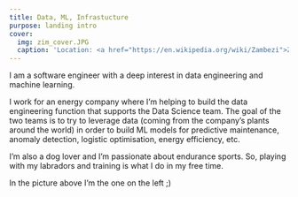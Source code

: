 ```yaml
---
title: Data, ML, Infrastucture
purpose: landing intro
cover:
  img: zim_cover.JPG
  caption: 'Location: <a href="https://en.wikipedia.org/wiki/Zambezi">Zambezi River</a>'
---
```


I am a software engineer with a deep interest in data engineering and machine learning.

I work for an energy company where I’m helping to build the data engineering function that supports the Data Science team. The goal of the two teams is to try to leverage data (coming from the company’s plants around the world) in order to build ML models for predictive maintenance, anomaly detection, logistic optimisation, energy efficiency, etc.

I’m also a dog lover and I’m passionate about endurance sports. So, playing with my labradors and training is what I do in my free time.

In the picture above I’m the one on the left ;)


